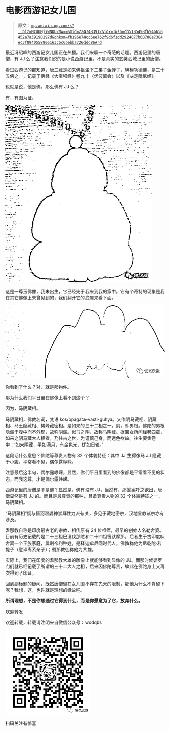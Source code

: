 # 电影西游记女儿国

> 原文：[`mp.weixin.qq.com/s?__biz=MzU0MjYwNDU2Mw==&mid=2247483912&idx=1&sn=cb5185498f6946658452a7a39190197d&chksm=fb196e74cc6ee762f9d6f1dd2924077b08708e7384ec3f8940558806163c5c6bebba726ddd86#rd`](http://mp.weixin.qq.com/s?__biz=MzU0MjYwNDU2Mw==&mid=2247483912&idx=1&sn=cb5185498f6946658452a7a39190197d&chksm=fb196e74cc6ee762f9d6f1dd2924077b08708e7384ec3f8940558806163c5c6bebba726ddd86#rd)

最近冯绍峰的西游记女儿国正在热播。我们来聊一个奇葩的话题。西游记里的唐僧，有 JJ 么？注意我们说的是小说西游记里，不是真实的玄奘西域记里的唐僧。

看过西游记的都知道，唐三藏是如来佛祖坐下二弟子金蝉子，旃檀功德佛，是三十五佛之一，记载于佛经《大宝积经》卷九十〈优波离会〉以及《决定毗尼经》。

也就是说，他是佛。那么佛有 JJ 么？

有，有图为证。

![](img/1fc3b6c371f3d3c9255277ae1b17354b.png)

这是一尊玉佛像，我未出生，它已经先于我来到我的家中。它有个奇特的现象是我在其它佛像上未曾见到的，我们翻开它的底座来看下面。

![](img/49cdde8305c021e1ad38b66c831bd1e5.png)

你看到了什么？对，就是那物件。

那为什么我们平日里在佛像上看不到这个？

因为，马阴藏相。

马阴藏相，佛教名词，梵语 kos/opagata-vasti-guhya。又作阴马藏相、阴藏相、马王隐藏相、势峰藏密相。是如来的三十二相之一。阴，即男根。佛陀的男根隐藏于腹中而不外现，故称阴藏。似马之阴，故称马阴藏。据宝女所问经卷四载，如来之阴马藏大人相者，乃往古之世，为谨慎己身，而远色欲故。往生要集卷中：‘如来阴藏，平如满月，有金色光，犹如日轮。’

这段话什么意思？佛陀等尊贵人物有 32 个体貌特征：其中 JJ 生得像马 JJ 隐藏于小腹，平常看不见，偶尔露峥嵘。

注意最后这半句，偶尔露峥嵘，显然，你们平日里看到的佛像都是平常看不见的状态，而我这尊，才是偶尔露峥嵘。

西游记里的唐僧是不是佛？显然是，佛有没有 JJ，当然有，那答案呼之欲出，唐僧显然是有 JJ 的。而且是最尊贵的那种，具备尊贵人物的 32 个体貌特征之一，马阴藏相。

“马阴藏相”疑与恒河湿婆神崇拜性力派有关，多见于藏地密宗，汉地显教诸宗亦有涉及。

耆那教自称是印度最古老的宗教，相传原有 24 位祖师，最早的创始人名勒舍婆。目前有历史记载的是二十三祖巴湿伐那陀和二十四祖筏驮摩那。后者生于古印度吠舍离一个王族家庭，属刹帝利种姓，是释迦牟尼同时代人，佛教称他为尼乾陀·若提子（意译离系亲子）；耆那教徒称他为大雄。

实际上，我们在印度的耆那教大雄的雕像上就能够看到显像的 JJ。而那时候婆罗门们就已经记载了所谓的三十二大人之相，后来因佛陀尊贵，故此在佛陀身上又再次得到了印证。

回到副标题的疑问，既然唐僧留在女儿国不存在先天的限制，那他为什么不肯留下呢？我想，这，也许就是理想的缘故吧。

**所谓理想，不是你想通过它得到什么，而是你愿意为了它，放弃什么。**

欢迎转发

欢迎转载，转载请注明来自微信公众号：wodqbs

![](img/c0de7e1300700048c4b2fd08bd9124da.png)

扫码关注有惊喜